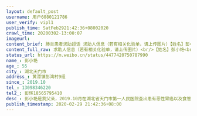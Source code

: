 ```yaml
---
layout: default_post
username: 用户6080121786
user_verify: vipl1
publish_time: SatFeb2921:42:36+08002020
crawl_time: 20200302-13:00:07
imageurl: 
content_brief: 肺炎患者求助超话 求助人信息（若有相关化验单，请上传图片）【姓名】彭小艳【年龄】55【所在城市】湖北天门市【所在小区、社区】黄潭镇彭湾村9组【患病时间】2019.10【联系方式】13098346220【其他紧急联系人】彭辉18565795410【病情描述】彭小艳是我父亲，2019.10月在湖北省天门市第一人 ...全文
content_full_raw: 求助人信息（若有相关化验单，请上传图片）<br/>【姓名】彭小艳<br/>【年龄】55<br/>【所在城市】湖北天门市<br/>【所在小区、社区】黄潭镇彭湾村9组<br/>【患病时间】2019.10<br/>【联系方式】13098346220<br/>【其他紧急联系人】彭辉18565795410<br/>【病情描述】彭小艳是我父亲，2019.10月在湖北省天门市第一人民医院查出患有恶性胃癌以及食管炎，当时已是中期，做了胃部肿瘤切除和食管糜烂部位切除手术之后，一直在做癌细胞放疗和化疗处理，原计划化疗和放疗一共6期，计划于今年7月中旬结束，目前已做了3期化疗，由于新冠肺炎目前天门第一人民医院已不收治化疗放疗病人，但是现在我父亲已经距离本该去第四次放疗和化疗的时间1个多月了，目前在家里情况很糟糕，经常恶心呕吐没有精神头发掉光了，求助现在天门哪里能收治化疗放疗的病人，跟急切，这些
status_url: https://m.weibo.cn/status/4477420750787990
name_: 彭小艳
age_: 55
city_: 湖北天门市
address_: 黄潭镇彭湾村9组
since_: 2019.10
tel_: 13098346220
tel2_: 彭辉18565795410
desc_: 彭小艳是我父亲，2019.10月在湖北省天门市第一人民医院查出患有恶性胃癌以及食管炎，当时已是中期，做了胃部肿瘤切除和食管糜烂部位切除手术之后，一直在做癌细胞放疗和化疗处理，原计划化疗和放疗一共6期，计划于今年7月中旬结束，目前已做了3期化疗，由于新冠肺炎目前天门第一人民医院已不收治化疗放疗病人，但是现在我父亲已经距离本该去第四次放疗和化疗的时间1个多月了，目前在家里情况很糟糕，经常恶心呕吐没有精神头发掉光了，求助现在天门哪里能收治化疗放疗的病人，跟急切，这些
publish_timestamp: 2020-02-29 21:42:36+08:00
---
```

